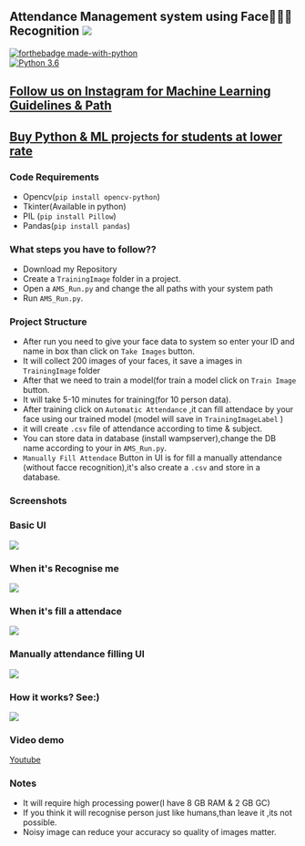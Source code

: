 ##  Attendance Management system using Face👦🏻👧 Recognition [![](https://img.shields.io/github/license/sourcerer-io/hall-of-fame.svg)](https://github.com/Spidy20/Attendace_management_system/blob/master/LICENSE)

[![forthebadge made-with-python](http://ForTheBadge.com/images/badges/made-with-python.svg)](https://www.python.org/)                 
[![Python 3.6](https://img.shields.io/badge/python-3.6-blue.svg)](https://www.python.org/downloads/release/python-360/)   

## [Follow us on Instagram for Machine Learning Guidelines & Path](https://www.instagram.com/machine_learning_hub.ai/)
## [Buy Python & ML projects for students at lower rate](https://www.instamojo.com/kushalbhavsar1820)



### Code Requirements
- Opencv(`pip install opencv-python`)
- Tkinter(Available in python)
- PIL (`pip install Pillow`)
- Pandas(`pip install pandas`)

### What steps you have to follow??
- Download my Repository 
- Create a `TrainingImage` folder in a project.
- Open a `AMS_Run.py` and change the all paths with your system path
- Run `AMS_Run.py`.

### Project Structure

- After run you need to give your face data to system so enter your ID and name in box than click on `Take Images` button.
- It will collect 200 images of your faces, it save a images in `TrainingImage` folder
- After that we need to train a model(for train a model click on `Train Image` button.
- It will take 5-10 minutes for training(for 10 person data).
- After training click on `Automatic Attendance` ,it can fill attendace by your face using our trained model (model will save in `TrainingImageLabel` )
- it will create `.csv` file of attendance according to time & subject.
- You can store data in database (install wampserver),change the DB name according to your in `AMS_Run.py`.
- `Manually Fill Attendace` Button in UI is for fill a manually attendance (without facce recognition),it's also create a `.csv` and store in a database.

### Screenshots

### Basic UI
<img src="https://github.com/Spidy20/Attendace_management_system/blob/master/Screenshot%20(43).png">

### When it's Recognise me
<img src="https://github.com/Spidy20/Attendace_management_system/blob/master/Screenshot%20(41).png">

### When it's fill a attendace
<img src="https://github.com/Spidy20/Attendace_management_system/blob/master/Screenshot%20(42).png">

### Manually attendance filling UI
<img src="https://github.com/Spidy20/Attendace_management_system/blob/master/Screenshot%20(44).png">


### How it works? See:)

<img src="https://github.com/Spidy20/Attendace_management_system/blob/master/AMS.gif">

### Video demo

[Youtube](https://www.youtube.com/watch?v=dXViSRRydRs)


### Notes
- It will require high processing power(I have 8 GB RAM & 2 GB GC)
- If you think it will recognise person just like humans,than leave it ,its not possible.
- Noisy image can reduce your accuracy so quality of images matter.


